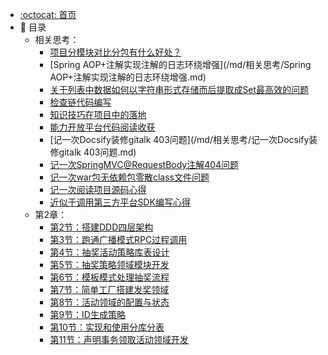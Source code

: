 - [:octocat: 首页](/README)
- :memo: 目录
  - 相关思考：
    - [项目分模块对比分包有什么好处？](/md/相关思考/项目分模块对比分包有什么好处？.md)
    - [Spring AOP+注解实现注解的日志环绕增强](/md/相关思考/Spring AOP+注解实现注解的日志环绕增强.md)
    - [关于列表中数据如何以字符串形式存储而后提取成Set最高效的问题](/md/相关思考/关于列表中数据如何以字符串形式存储而后提取成Set最高效的问题.md)
    - [检查链代码编写](/md/相关思考/检查链代码编写.md)
    - [知识技巧在项目中的落地](/md/相关思考/知识技巧在项目中的落地.md)
    - [能力开放平台代码阅读收获](/md/相关思考/能力开放平台代码阅读收获.md)
    - [记一次Docsify装修gitalk 403问题](/md/相关思考/记一次Docsify装修gitalk 403问题.md)
    - [记一次SpringMVC@RequestBody注解404问题](/md/相关思考/记一次SpringMVC@RequestBody注解404问题.md)
    - [记一次war包无依赖包零散class文件问题](/md/相关思考/记一次war包无依赖包零散class文件问题.md)
    - [记一次阅读项目源码心得](/md/相关思考/记一次阅读项目源码心得.md)
    - [近似于调用第三方平台SDK编写心得](/md/相关思考/近似于调用第三方平台SDK编写心得.md)
  - 第2章：
    - [第2节：搭建DDD四层架构](/md/第2部分第02节：搭建DDD四层架构.md)
    - [第3节：跑通广播模式RPC过程调用](/md/第2部分第03节：跑通广播模式RPC过程调用.md)
    - [第4节：抽奖活动策略库表设计](/md/第2部分第04节：抽奖活动策略库表设计.md)
    - [第5节：抽奖策略领域模块开发](/md/第2部分第05节：抽奖策略领域模块开发.md)
    - [第6节：模板模式处理抽奖流程](/md/第2部分第06节：模板模式处理抽奖流程.md)
    - [第7节：简单工厂搭建发奖领域](/md/第2部分第07节：简单工厂搭建发奖领域.md)
    - [第8节：活动领域的配置与状态](/md/第2部分第08节：活动领域的配置与状态.md)
    - [第9节：ID生成策略](/md/第2部分第09节：ID生成策略.md)
    - [第10节：实现和使用分库分表](/md/第2部分第10节：实现和使用分库分表.md)
    - [第11节：声明事务领取活动领域开发](/md/第2部分第11节：声明事务领取活动领域开发.md)